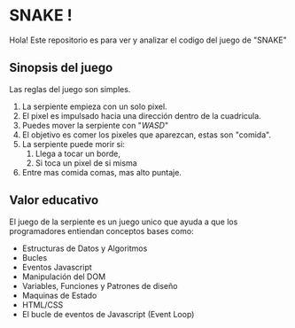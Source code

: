 # SNAKE ! 

Hola! Este repositorio es para ver y analizar el codigo del juego de "SNAKE"

## Sinopsis del juego

Las reglas del juego son simples.

1. La serpiente empieza con un solo pixel.
2. El pixel es impulsado hacia una dirección dentro de la cuadricula.
3. Puedes mover la serpiente con "*WASD*"
4. El objetivo es comer los pixeles que aparezcan, estas son "comida".
5. La serpiente puede morir si:
   1. Llega a tocar un borde,
   2. Si toca un pixel de si misma
6. Entre mas comida comas, mas alto puntaje.

## Valor educativo

El juego de la serpiente es un juego unico que ayuda a que los programadores entiendan conceptos bases como:

- Estructuras de Datos y Algoritmos
- Bucles
- Eventos Javascript
- Manipulación del DOM
- Variables, Funciones y Patrones de diseño
- Maquinas de Estado
- HTML/CSS
- El bucle de eventos de Javascript (Event Loop)
